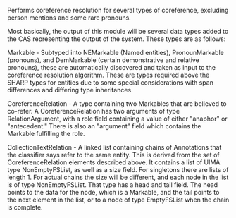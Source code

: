 Performs coreference resolution for several types of coreference, excluding person mentions and some rare pronouns.

Most basically, the output of this module will be several data types added to 
the CAS representing the output of the system.  These types are as follows:

Markable - Subtyped into NEMarkable (Named entities), PronounMarkable (pronouns),
and DemMarkable (certain demonstrative and relative pronouns), these are automatically
discovered and taken as input to the coreference resolution algorithm.  These are types
required above the SHARP types for entities due to some special considerations with
span differences and differing type inheritances.

CoreferenceRelation - A type containing two Markables that are believed to
co-refer.  A CoreferenceRelation has two arguments of type RelationArgument,
with a role field containing a value of either "anaphor" or "antecedent."  There
is also an "argument" field which contains the Markable fulfilling the role.

CollectionTextRelation - A linked list containing chains of Annotations that the classifier
says refer to the same entity.  This is derived from the set of CoreferenceRelation
elements described above.  It contains a list of UIMA type NonEmptyFSList, as well
as a size field.  For singletons there are lists of length 1.  For actual chains
the size will be different, and each node in the list is of type NonEmptyFSList.
That type has a head and tail field.  The head points to the data for the node,
which is a Markable, and the tail points to the next element in the list, or
to a node of type EmptyFSList when the chain is complete.





